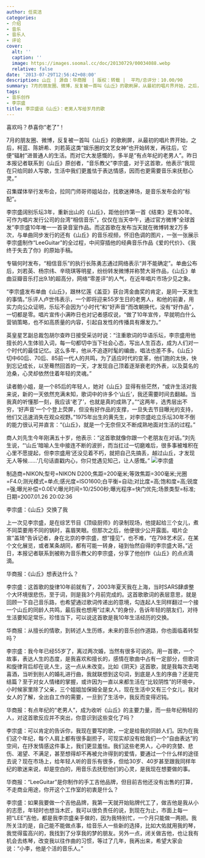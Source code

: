```yaml
---
author: 任奕洁
categories:
- 介绍
- 音乐
- 音乐人
- 评论
cover:
  alt: ''
  caption: ''
  image: https://images.soomal.cc/doc/20130729/00034088.webp
  relative: false
date: '2013-07-29T12:56:42+08:00'
description: 山丘 | 源自：华商报  | 版权：转载 |  平均/总评分：10.00/90
summary: 7月的朋友圈、微博，反复被一首叫《山丘》的歌刷屏，从最初的唱片界开始，之后，柯蓝、陈妍希、刘若英这类“娱乐圈的文艺女神”也开始转发，再往后，它便“辐射”进普通人的生活。而对它大发感慨的，多半是“有点年纪的老男人”。昨日本报记者联系到《山丘》原创者，“音乐教父”李宗盛……
tags:
- 音乐创作
- 李宗盛
title: 李宗盛谈《山丘》：老男人写给岁月的歌
---
```


喜欢吗？恭喜你“老了”！

7月的朋友圈、微博，反复被一首叫《山丘》的歌刷屏，从最初的唱片界开始，之后，柯蓝、陈妍希、刘若英这类“娱乐圈的文艺女神”也开始转发，再往后，它便“辐射”进普通人的生活。而对它大发感慨的，多半是“有点年纪的老男人”。昨日本报记者联系到《山丘》原创者，“音乐教父”李宗盛，对于这首歌，他表示“我现在只给同龄人写歌，生活中我们更羞怯于表达情感，因而也更需要音乐来抚慰心灵。”

召集媒体举行发布会，拉同门师哥师姐站台，找歌迷捧场，是音乐发布会的“标配”。

李宗盛阔别乐坛3年，重新出山的《山丘》，距他创作第一首《结束》足有30年。可作为唱片发行公司的台湾“相信音乐”，仅仅在当天中午，通过官方微博“全球首发”李宗盛10年唯一一首录音室作品。而这首歌在发布当天就在微博转发2万多次，与单曲同步发行的还有《山丘》的音乐视频，怀旧色调的图片，一张一张展示李宗盛制作“LeeGuitar”的全过程，中间穿插他的经典音乐作品《爱的代价》、《我终于失去了你》的原始手稿。

专辑何时发布，“相信音乐”的执行长陈勇志通过网络表示“并不能确定”。单曲公布后，刘若英、杨宗纬、辛晓琪等明星，纷纷转发微博并称赞大哥作品，《山丘》单曲豆瓣音乐打出9.1的超高分，网络“零差评”的人气，在近年唱片市场少见之象。

“李宗盛发布单曲《山丘》，跟林忆莲《盖亚》获台湾金曲奖的肯定，是同一天发生的事情。”乐评人卢世伟表示，一个即将迎来55岁生日的老男人，和他的前妻，用实力向公众证明，乐坛不会因为“小时代”和“好声音”而改朝换代，没有“好作品”，一切都是零。唱片宣传小满昨日也对记者感叹说，“做了10年宣传，早就明白什么营销策略，也不如高质量的内容，引起自发性的传播具有爆发力。”

英皇星艺副总裁包胡尔查昨日接受采访时说：“注重歌词的华语乐坛，李宗盛用他擅长的人生体验入词，每一句都切中当下社会心态，写出人生百态，成为人们对一个时代的最佳记忆。这么多年，他从不追逐时髦的编曲，唱法也差不多。《山丘》切中60后、70后、85前一代人的共鸣，为了适应时代的变革，他们跑的太快，快到忘记成长，以至蓦然回首的一天，才发现自己顶着逐渐衰老的外表，以及莫名的沧桑，心灵却依然住着年轻的灵魂。”

读者鲍小姐，是一个85后的年轻人，她对《山丘》显得有些茫然，“或许生活对我来说，新的一天依然充满未知，歌词中的许多个‘山丘’，我还需要时间去翻越。当我真的听懂那一刻，我应该‘老了’，也就是真的成熟了。”“这两年，选秀层出不穷，‘好声音’一个个登上荧屏，但没有好作品的支撑，一旦失去节目曝光的支持，他们又迅速消失在观众视野。”1975年出生的黄先生，对李宗盛屹立乐坛30年不倒的能力很认可并直言：“《山丘》，就是一个无奈但又不断成熟地面对生活的过程。”

商人刘先生今年刚满五十岁，他表示：“这首歌就像你跟一个老朋友在对话。”刘先生说，“‘山丘’暗喻人生中接连不断的波折，而当扛过一切磨难后，很多事被堆积在心里不愿提起，但李宗盛用‘还没见着不朽，就把自己先搞丢，越过山丘，才发现无人等候……’几句话直戳内心，你只觉遇见知己，让人感慨。”
![李宗盛](https://images.soomal.cc/doc/20130729/00034089.webp)

制造商=NIKON;型号=NIKON D200;焦距=200毫米;等效焦距=300毫米;光圈=F4.0;测光模式=单点;感光度=ISO1600;白平衡=自动;对比度=高;饱和度=高;锐度=强;曝光补偿=0.0EV;曝光时间=10/2500秒;曝光程序=快门优先;场景类型=标准;日期=2007.01.26 20:02:36



李宗盛：《山丘》交换了我

上一次见李宗盛，是在综艺节目《顶级厨师》的录制现场，他提起给三个女儿，煮不同菜要用不同的锅时，喜眉笑眼。但那次之后，他便很少公开露面。唱片企宣“盖琦”告诉记者，身在北京的李宗盛，想“撞见”，也不难，“在798艺术区，在某个文化展览，或者某条胡同，都有可能一转身，碰到怡然自得的李宗盛大哥。”近日，本报记者联系到被称为音乐教父的李宗盛，分享了他创作《山丘》的点点滴滴。

华商报：《山丘》想表达什么？

李宗盛：这首歌的旋律10年前就有了，2003年夏天我在上海，当时SARS肆虐整个大环境很悲伤，至于词，则是我3个月前完成的。这首歌歌词的表层意思，就是回顾一下自己音乐路，也希望通过歌词传递出的意境，勾连起人生同样翻过一个接一个山丘的同龄人共鸣，最后我也想用“过来人”的身份，告诉年轻的朋友们，对待生活要知足常乐，珍惜当下，可以说这首歌是我10年生活经历的交换。

华商报：从擅长的情歌，到转述人生历练，未来的音乐创作道路，你也面临着转型吗？

李宗盛：我今年已经55岁了，离过两次婚，当然有很多可说的。用一首歌，一个故事，表达人生的态度，是我喜欢和擅长的，感情在歌曲中占有一定部分，但歌词和旋律背后却在说人生，这一点从未改变。比如《阴天》这首歌，就是我每次去喝喜酒，当听到别人的婚礼进行曲，我就联想到这句词，到底是人生的序曲？还是完结篇？至于对女人情绪的掌握，或许因为一直以来都生活在“比较阴性”的环境中，小时候家里除了父亲，三个姐姐加保姆全是女人，现在生活中又有三个女儿，我对女人的了解，全出自工作的需要，一旦到了生活中，我反而变得迟钝。

华商报：有点年纪的“老男人”，成为收听《山丘》的主要力量，而一些年纪稍轻的人，对这首歌反应并不突出，你意识到这些变化了吗？

李宗盛：可以肯定的告诉你，我现在要写的歌，一定是给我的同龄人们。因为在我们这个年纪，每个人肩上都有很多副担子，可现实却没有给我们一个“自由表达”的空间，在抒发情感这件事上，我们更显羞怯。我们这些老男人，心中的贪婪、悲伤、渴望、不满足，甚至想得却不再被允许得到的爱情，要通过一个什么样的途径去说？现在市场上，给年轻人听的音乐有很多，但给30岁、40岁甚至跟我同样年纪的歌迷来说，却是空白的，用音乐去抚慰他们的心灵，是我现在想要做的事。

华商报：“LeeGuitar”是你制作的手工吉他品牌，但目前吉他还没有出售的打算，不走商业用途，你开这个工作室的初衷是什么？

李宗盛：如果我要做一个吉他品牌，我第一天就开始贴牌代工了，做吉他是我从小的志愿，年轻时也想当木匠，我可以很负责任的说，到现在为止，市面上每一把“LEE”吉他，都是我李宗盛亲手做的，因为我特别忙，一个月只能做一两把。我所关注的是，自己能不能做点事，给音乐人一些新的选择，比如大佑就用我的琴，我觉得蛮高兴的，我找到了分享我的梦的朋友。另外一点，闭关做吉他，也让我有机会去练琴，改变我以往作曲的习惯，等过了几年，我再出来，希望大家会说：“小李，他是个活的音乐人。”